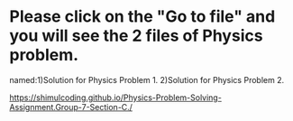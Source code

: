 # Please click on the "Go to file" and you will see the 2 files of Physics problem.
named:1)Solution for Physics Problem 1.
      2)Solution for Physics Problem 2.











 https://shimulcoding.github.io/Physics-Problem-Solving-Assignment.Group-7-Section-C./
